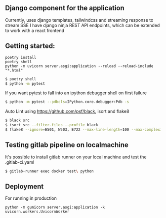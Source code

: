 ## Django component for the application

Currently, uses django templates, tailwindcss and streaming response to stream SSE
I have django ninja REST API endpoints, which can be extended to work with a react frontend

## Getting started:

```shell
poetry install
poetry shell
python -m uvicorn server.asgi:application --reload --reload-include "*.html"
```

```bash
$ poetry shell
$ python -m pytest
```

If you want pytest to fall into an ipython debugger shell on first failure

```bash
$ python -m pytest --pdbcls=IPython.core.debugger:Pdb -s
```

Auto Lint using https://github.com/psf/black, isort and flake8
```bash
$ black src
$ isort src --filter-files --profile black
$ flake8 --ignore=E501, W503, E722 --max-line-length=100 --max-complexity=10 src/
```

## Testing gitlab pipeline on localmachine

It's possible to install gitlab runner on your local machine and test the .gitlab-ci.yaml

```bash
$ gitlab-runner exec docker test\ python
```

## Deployment

For running in production

```shell
python -m gunicorn server.asgi:application -k uvicorn.workers.UvicornWorker
```

